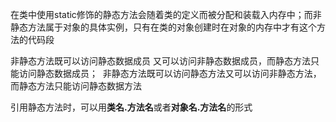 在类中使用static修饰的静态方法会随着类的定义而被分配和装载入内存中；而非静态方法属于对象的具体实例，只有在类的对象创建时在对象的内存中才有这个方法的代码段 

非静态方法既可以访问静态数据成员 又可以访问非静态数据成员，而静态方法只能访问静态数据成员；  非静态方法既可以访问静态方法又可以访问非静态方法，而静态方法只能访问静态数据方法 

引用静态方法时，可以用**类名.方法名**或者**对象名.方法名**的形式 